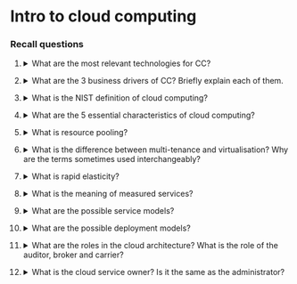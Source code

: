 # Intro to cloud computing

### Recall questions


1. <details markdown=1><summary markdown="span"> What are the most relevant technologies for CC? </summary>
    
    \
    Techs:
    - ==Virtualization==: hardware (VMs) or software/application (containers)
    - ==Web 2.0==: platform for web applications like Google Docs
    - ==Service orientation==: design paradigm for computer software in the form of services

</details>


2. <details markdown=1><summary markdown="span"> What are the 3 business drivers of CC? Briefly explain each of them. </summary>
    
    \
    Business drivers:
    - ==capacity planning==: provide the right capacity when needed, the strategy can be ==lag=, ==lead== or ==match==;
    - ==cost reduction==: mostly the cost for personnel mantaining the infrastructure;
    - ==organizational agility==

</details>

3. <details markdown=1><summary markdown="span"> What is the NIST definition of cloud computing? </summary>
    
    \
    Model for enabling ==ubiquitous, convenient, on-demand network access to a shared pool of computing resources== that can be rapidly provisioned and released with minimal management/interaction.

</details>

4. <details markdown=1><summary markdown="span"> What are the 5 essential characteristics of cloud computing?</summary>
    
    \
    Characteristics:
    - on demand self-service: user can satisfy his needs on his own whenever needed;
    - broad network access;
    - resource pooling;
    - rapid elasticity
    - measured services

</details>

5. <details markdown=1><summary markdown="span"> What is resource pooling? </summary>
    
    \
    ==Computing resources are pooled to serve customers in a multi-tenant model==. This model is possible through virtualization.

</details>

6. <details markdown=1><summary markdown="span"> What is the difference between multi-tenance and virtualisation? Why are the terms sometimes used interchangeably? </summary>
    
    \
    ![](../../../CLD/cld1.png) \
    Sometimes multitenancy can be also be used to refer to users using their own virtualised environment running on the same bare metal.
    
</details>

7. <details markdown=1><summary markdown="span"> What is rapid elasticity? </summary>
    
    \
    It is another way of naming ==scalability==, the ==degree to which a system is able to adapt to workload changes in an automatic manner==,
    such that the available resources match the current demand.

</details>

8. <details markdown=1><summary markdown="span"> What is the meaning of measured services? </summary>
    
    \
    ==Ability for both the customer and the cloud provider to measure various aspects of services offered==.

</details>

9. <details markdown=1><summary markdown="span"> What are the possible service models? </summary>
    
    \
    Service models:
    - ==IaaS==: only the infrastructure is provided
    - ==PaaS==: the infrastructure and platforms to deploy apps are provided;
    - ==SaaS==: everything is already configured: infrastructure, platforms and the app themselves.

</details>

10. <details markdown=1><summary markdown="span"> What are the possible deployment models? </summary>
    
    \
    Deployment models:
    - ==public==
    - ==private==: e.g. google VPC
    - ==hybrid==
    - ==community==: the cloud service is provided to a specific community

</details>

11. <details markdown=1><summary markdown="span"> What are the roles in the cloud architecture? What is the role of the auditor, broker and carrier? </summary>
    
    \
    ![](../../../CLD/cld2.png) \
    Important roles:
    - ==auditor==: verifies the authenticity/quality of the services provided;
    - ==broker==: intermediate between provider and consumer, turns high level requests into specific services required to a provider;
    - ==carrier==: provides connectivity and transport between customer and provider.

</details>

12. <details markdown=1><summary markdown="span"> What is the cloud service owner? Is it the same as the administrator? </summary>
    
    \
    ==Legal owner of the cloud platform. Not necessarily the admin==. The legal owner is also a "user" himself of the cloud service, in a sense.

</details>